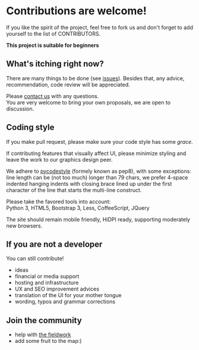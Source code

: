 Contributions are welcome!
==========================

If you like the spirit of the project, feel free to fork us and don't forget to add yourself
to the list of CONTRIBUTORS.

**This project is suitable for beginners** 

## What's itching right now?

There are many things to be done (see [issues](https://github.com/jsmesami/naovoce/issues/)).
Besides that, any advice, recommendation, code review will be appreciated.

Please [contact us](mailto:software@na-ovoce.cz) with any questions.  
You are very welcome to bring your own proposals, we are open to discussion.

## Coding style

If you make pull request, please make sure your code style has some _grace_.

If contributing features that visually affect UI, please minimize styling and leave 
the work to our graphics design peer.

We adhere to [pycodestyle](https://pycodestyle.readthedocs.io/en/latest/) 
(formely known as pep8), with some exceptions: line length can be (not too much) longer 
than 79 chars, we prefer 4-space indented hanging indents with closing brace lined up 
under the first character of the line that starts the multi-line construct.

Please take the favored tools into account:  
Python 3, HTML5, Bootstrap 3, Less, CoffeeScript, JQuery

The site should remain mobile friendly, HiDPI ready, supporting moderately new browsers.

## If you are not a developer

You can still contribute!

* ideas
* financial or media support
* hosting and infrastructure
* UX and SEO improvement advices
* translation of the UI for your mother tongue
* wording, typos and grammar corrections

## Join the community

* help with [the fieldwork](https://www.na-ovoce.cz/podporte-nas-zapojte-se)
* add some fruit to the map:)

